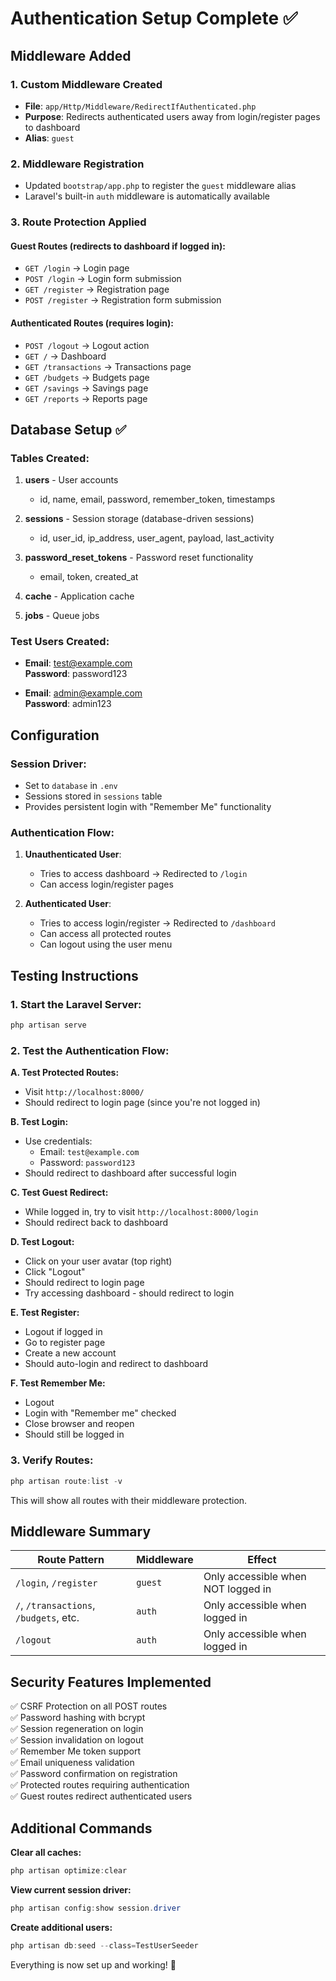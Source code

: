 # Authentication Setup Complete ✅

## Middleware Added

### 1. **Custom Middleware Created**
- **File**: `app/Http/Middleware/RedirectIfAuthenticated.php`
- **Purpose**: Redirects authenticated users away from login/register pages to dashboard
- **Alias**: `guest`

### 2. **Middleware Registration**
- Updated `bootstrap/app.php` to register the `guest` middleware alias
- Laravel's built-in `auth` middleware is automatically available

### 3. **Route Protection Applied**

#### Guest Routes (redirects to dashboard if logged in):
- `GET /login` → Login page
- `POST /login` → Login form submission
- `GET /register` → Registration page
- `POST /register` → Registration form submission

#### Authenticated Routes (requires login):
- `POST /logout` → Logout action
- `GET /` → Dashboard
- `GET /transactions` → Transactions page
- `GET /budgets` → Budgets page
- `GET /savings` → Savings page
- `GET /reports` → Reports page

## Database Setup ✅

### Tables Created:
1. **users** - User accounts
   - id, name, email, password, remember_token, timestamps
   
2. **sessions** - Session storage (database-driven sessions)
   - id, user_id, ip_address, user_agent, payload, last_activity
   
3. **password_reset_tokens** - Password reset functionality
   - email, token, created_at
   
4. **cache** - Application cache
   
5. **jobs** - Queue jobs

### Test Users Created:
- **Email**: test@example.com  
  **Password**: password123
  
- **Email**: admin@example.com  
  **Password**: admin123

## Configuration

### Session Driver:
- Set to `database` in `.env`
- Sessions stored in `sessions` table
- Provides persistent login with "Remember Me" functionality

### Authentication Flow:

1. **Unauthenticated User**:
   - Tries to access dashboard → Redirected to `/login`
   - Can access login/register pages

2. **Authenticated User**:
   - Tries to access login/register → Redirected to `/dashboard`
   - Can access all protected routes
   - Can logout using the user menu

## Testing Instructions

### 1. Start the Laravel Server:
```powershell
php artisan serve
```

### 2. Test the Authentication Flow:

**A. Test Protected Routes:**
- Visit `http://localhost:8000/` 
- Should redirect to login page (since you're not logged in)

**B. Test Login:**
- Use credentials: 
  - Email: `test@example.com`
  - Password: `password123`
- Should redirect to dashboard after successful login

**C. Test Guest Redirect:**
- While logged in, try to visit `http://localhost:8000/login`
- Should redirect back to dashboard

**D. Test Logout:**
- Click on your user avatar (top right)
- Click "Logout"
- Should redirect to login page
- Try accessing dashboard - should redirect to login

**E. Test Register:**
- Logout if logged in
- Go to register page
- Create a new account
- Should auto-login and redirect to dashboard

**F. Test Remember Me:**
- Logout
- Login with "Remember me" checked
- Close browser and reopen
- Should still be logged in

### 3. Verify Routes:
```powershell
php artisan route:list -v
```

This will show all routes with their middleware protection.

## Middleware Summary

| Route Pattern | Middleware | Effect |
|--------------|------------|---------|
| `/login`, `/register` | `guest` | Only accessible when NOT logged in |
| `/`, `/transactions`, `/budgets`, etc. | `auth` | Only accessible when logged in |
| `/logout` | `auth` | Only accessible when logged in |

## Security Features Implemented

✅ CSRF Protection on all POST routes  
✅ Password hashing with bcrypt  
✅ Session regeneration on login  
✅ Session invalidation on logout  
✅ Remember Me token support  
✅ Email uniqueness validation  
✅ Password confirmation on registration  
✅ Protected routes requiring authentication  
✅ Guest routes redirect authenticated users  

## Additional Commands

**Clear all caches:**
```powershell
php artisan optimize:clear
```

**View current session driver:**
```powershell
php artisan config:show session.driver
```

**Create additional users:**
```powershell
php artisan db:seed --class=TestUserSeeder
```

Everything is now set up and working! 🎉
